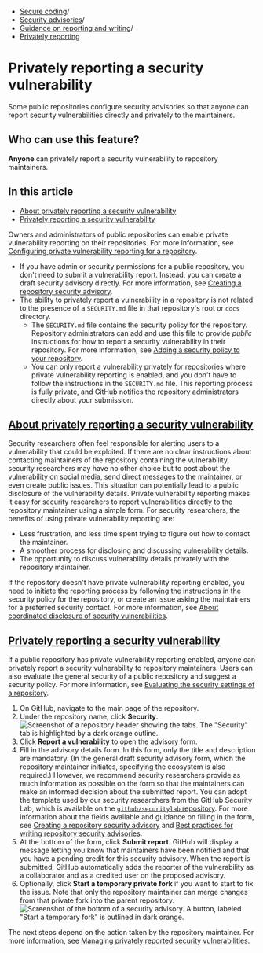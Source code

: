   * [Secure coding](https://docs.github.com/en/code-security "Secure coding")/
  * [Security advisories](https://docs.github.com/en/code-security/security-advisories "Security advisories")/
  * [Guidance on reporting and writing](https://docs.github.com/en/code-security/security-advisories/guidance-on-reporting-and-writing-information-about-vulnerabilities "Guidance on reporting and writing")/
  * [Privately reporting](https://docs.github.com/en/code-security/security-advisories/guidance-on-reporting-and-writing-information-about-vulnerabilities/privately-reporting-a-security-vulnerability "Privately reporting")


# Privately reporting a security vulnerability
Some public repositories configure security advisories so that anyone can report security vulnerabilities directly and privately to the maintainers.
## Who can use this feature?
**Anyone** can privately report a security vulnerability to repository maintainers.
## In this article
  * [About privately reporting a security vulnerability](https://docs.github.com/en/code-security/security-advisories/guidance-on-reporting-and-writing-information-about-vulnerabilities/privately-reporting-a-security-vulnerability#about-privately-reporting-a-security-vulnerability)
  * [Privately reporting a security vulnerability](https://docs.github.com/en/code-security/security-advisories/guidance-on-reporting-and-writing-information-about-vulnerabilities/privately-reporting-a-security-vulnerability#privately-reporting-a-security-vulnerability)


Owners and administrators of public repositories can enable private vulnerability reporting on their repositories. For more information, see [Configuring private vulnerability reporting for a repository](https://docs.github.com/en/code-security/security-advisories/working-with-repository-security-advisories/configuring-private-vulnerability-reporting-for-a-repository).
  * If you have admin or security permissions for a public repository, you don't need to submit a vulnerability report. Instead, you can create a draft security advisory directly. For more information, see [Creating a repository security advisory](https://docs.github.com/en/code-security/security-advisories/working-with-repository-security-advisories/creating-a-repository-security-advisory).
  * The ability to privately report a vulnerability in a repository is not related to the presence of a `SECURITY.md` file in that repository's root or `docs` directory. 
    * The `SECURITY.md` file contains the security policy for the repository. Repository administrators can add and use this file to provide _public_ instructions for how to report a security vulnerability in their repository. For more information, see [Adding a security policy to your repository](https://docs.github.com/en/code-security/getting-started/adding-a-security-policy-to-your-repository).
    * You can only report a vulnerability privately for repositories where private vulnerability reporting is enabled, and you don't have to follow the instructions in the `SECURITY.md` file. This reporting process is fully private, and GitHub notifies the repository administrators directly about your submission.


## [About privately reporting a security vulnerability](https://docs.github.com/en/code-security/security-advisories/guidance-on-reporting-and-writing-information-about-vulnerabilities/privately-reporting-a-security-vulnerability#about-privately-reporting-a-security-vulnerability)
Security researchers often feel responsible for alerting users to a vulnerability that could be exploited. If there are no clear instructions about contacting maintainers of the repository containing the vulnerability, security researchers may have no other choice but to post about the vulnerability on social media, send direct messages to the maintainer, or even create public issues. This situation can potentially lead to a public disclosure of the vulnerability details.
Private vulnerability reporting makes it easy for security researchers to report vulnerabilities directly to the repository maintainer using a simple form.
For security researchers, the benefits of using private vulnerability reporting are:
  * Less frustration, and less time spent trying to figure out how to contact the maintainer.
  * A smoother process for disclosing and discussing vulnerability details.
  * The opportunity to discuss vulnerability details privately with the repository maintainer.


If the repository doesn't have private vulnerability reporting enabled, you need to initiate the reporting process by following the instructions in the security policy for the repository, or create an issue asking the maintainers for a preferred security contact. For more information, see [About coordinated disclosure of security vulnerabilities](https://docs.github.com/en/code-security/security-advisories/guidance-on-reporting-and-writing-information-about-vulnerabilities/about-coordinated-disclosure-of-security-vulnerabilities#about-reporting-and-disclosing-vulnerabilities-in-projects-on-github).
## [Privately reporting a security vulnerability](https://docs.github.com/en/code-security/security-advisories/guidance-on-reporting-and-writing-information-about-vulnerabilities/privately-reporting-a-security-vulnerability#privately-reporting-a-security-vulnerability)
If a public repository has private vulnerability reporting enabled, anyone can privately report a security vulnerability to repository maintainers. Users can also evaluate the general security of a public repository and suggest a security policy. For more information, see [Evaluating the security settings of a repository](https://docs.github.com/en/code-security/security-advisories/working-with-repository-security-advisories/evaluating-the-security-settings-of-a-repository).
  1. On GitHub, navigate to the main page of the repository.
  2. Under the repository name, click **Security**. 
![Screenshot of a repository header showing the tabs. The "Security" tab is highlighted by a dark orange outline.](https://docs.github.com/assets/cb-17801/images/help/repository/security-tab.png)
  3. Click **Report a vulnerability** to open the advisory form.
  4. Fill in the advisory details form.
In this form, only the title and description are mandatory. (In the general draft security advisory form, which the repository maintainer initiates, specifying the ecosystem is also required.) However, we recommend security researchers provide as much information as possible on the form so that the maintainers can make an informed decision about the submitted report. You can adopt the template used by our security researchers from the GitHub Security Lab, which is available on the [`github/securitylab` repository](https://github.com/github/securitylab/blob/main/docs/report-template.md).
For more information about the fields available and guidance on filling in the form, see [Creating a repository security advisory](https://docs.github.com/en/code-security/security-advisories/working-with-repository-security-advisories/creating-a-repository-security-advisory) and [Best practices for writing repository security advisories](https://docs.github.com/en/code-security/security-advisories/guidance-on-reporting-and-writing-information-about-vulnerabilities/best-practices-for-writing-repository-security-advisories).
  5. At the bottom of the form, click **Submit report**. GitHub will display a message letting you know that maintainers have been notified and that you have a pending credit for this security advisory.
When the report is submitted, GitHub automatically adds the reporter of the vulnerability as a collaborator and as a credited user on the proposed advisory.
  6. Optionally, click **Start a temporary private fork** if you want to start to fix the issue. Note that only the repository maintainer can merge changes from that private fork into the parent repository.
![Screenshot of the bottom of a security advisory. A button, labeled "Start a temporary fork" is outlined in dark orange.](https://docs.github.com/assets/cb-51900/images/help/security/advisory-start-a-temporary-private-fork-button.png)


The next steps depend on the action taken by the repository maintainer. For more information, see [Managing privately reported security vulnerabilities](https://docs.github.com/en/code-security/security-advisories/guidance-on-reporting-and-writing-information-about-vulnerabilities/managing-privately-reported-security-vulnerabilities).
